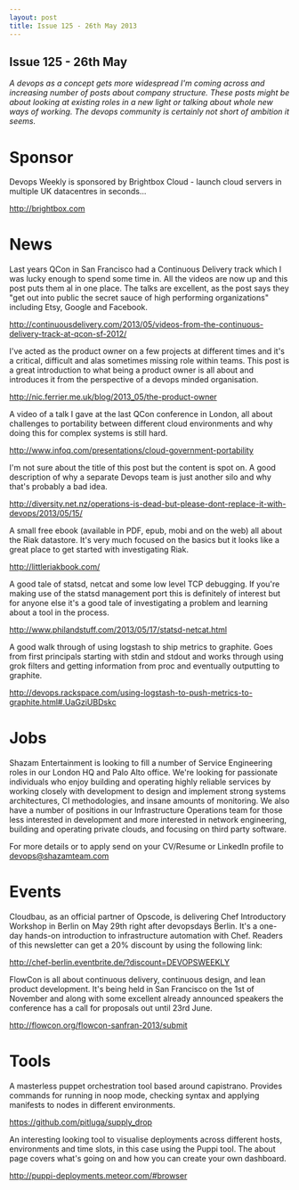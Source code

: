 ```yaml
---
layout: post
title: Issue 125 - 26th May 2013
---
```


## Issue 125 - 26th May

_A devops as a concept gets more widespread I'm coming across and increasing number of posts about company structure. These posts might be about looking at existing roles in a new light or talking about whole new ways of working. The devops community is certainly not short of ambition it seems._


Sponsor
======

Devops Weekly is sponsored by Brightbox Cloud - launch cloud servers in multiple UK datacentres in seconds...

http://brightbox.com


News
====

Last years QCon in San Francisco had a Continuous Delivery track which I was lucky enough to spend some time in. All the videos are now up and this post puts them al in one place. The talks are excellent, as the post says they "get out into public the secret sauce of high performing organizations" including Etsy, Google and Facebook.

http://continuousdelivery.com/2013/05/videos-from-the-continuous-delivery-track-at-qcon-sf-2012/


I've acted as the product owner on a few projects at different times and it's a critical, difficult and alas sometimes missing role within teams. This post is a great introduction to what being a product owner is all about and introduces it from the perspective of a devops minded organisation.

http://nic.ferrier.me.uk/blog/2013_05/the-product-owner


A video of a talk I gave at the last QCon conference in London, all about challenges to portability between different cloud environments and why doing this for complex systems is still hard.

http://www.infoq.com/presentations/cloud-government-portability


I'm not sure about the title of this post but the content is spot on. A good description of why a separate Devops team is just another silo and why that's probably a bad idea.

http://diversity.net.nz/operations-is-dead-but-please-dont-replace-it-with-devops/2013/05/15/


A small free ebook (available in PDF, epub, mobi and on the web) all about the Riak datastore. It's very much focused on the basics but it looks like a great place to get started with investigating Riak.

http://littleriakbook.com/


A good tale of statsd, netcat and some low level TCP debugging. If you're making use of the statsd management port this is definitely of interest but for anyone else it's a good tale of investigating a problem and learning about a tool in the process.

http://www.philandstuff.com/2013/05/17/statsd-netcat.html


A good walk through of using logstash to ship metrics to graphite. Goes from first principals starting with stdin and stdout and works through using grok filters and getting information from proc and eventually outputting to graphite.

http://devops.rackspace.com/using-logstash-to-push-metrics-to-graphite.html#.UaGziUBDskc


Jobs
====

Shazam Entertainment is looking to fill a number of Service Engineering roles in our London HQ and Palo Alto office. We're looking for passionate individuals who enjoy building and operating highly reliable services by working closely with development to design and implement strong systems architectures, CI methodologies, and insane amounts of monitoring. We also have a number of positions in our Infrastructure Operations team for those less interested in development and more interested in network engineering, building and operating private clouds, and focusing on third party software.

For more details or to apply send on your CV/Resume or LinkedIn profile to devops@shazamteam.com


Events
====

Cloudbau, as an official partner of Opscode, is delivering Chef Introductory Workshop in Berlin on May 29th right after devopsdays Berlin. It's a one-day hands-on introduction to infrastructure automation with Chef.
Readers of this newsletter can get a 20% discount by using the following link:

http://chef-berlin.eventbrite.de/?discount=DEVOPSWEEKLY


FlowCon is all about continuous delivery, continuous design, and lean product development. It's being held in San Francisco on the 1st of November and along with some excellent already announced speakers the conference has a call for proposals out until 23rd June.

http://flowcon.org/flowcon-sanfran-2013/submit


Tools
====

A masterless puppet orchestration tool based around capistrano. Provides commands for running in noop mode, checking syntax and applying manifests to nodes in different environments.

https://github.com/pitluga/supply_drop


An interesting looking tool to visualise deployments across different hosts, environments and time slots, in this case using the Puppi tool. The about page covers what's going on and how you can create your own dashboard.

http://puppi-deployments.meteor.com/#browser 
